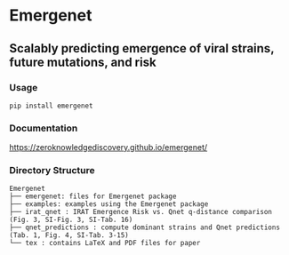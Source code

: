 # Emergenet

## Scalably predicting emergence of viral strains, future mutations, and risk


### Usage

```
pip install emergenet
```


### Documentation

https://zeroknowledgediscovery.github.io/emergenet/

### Directory Structure

```
Emergenet
├── emergenet: files for Emergenet package
├── examples: examples using the Emergenet package
├── irat_qnet : IRAT Emergence Risk vs. Qnet q-distance comparison (Fig. 3, SI-Fig. 3, SI-Tab. 16)
├── qnet_predictions : compute dominant strains and Qnet predictions (Tab. 1, Fig. 4, SI-Tab. 3-15)
└── tex : contains LaTeX and PDF files for paper
```
